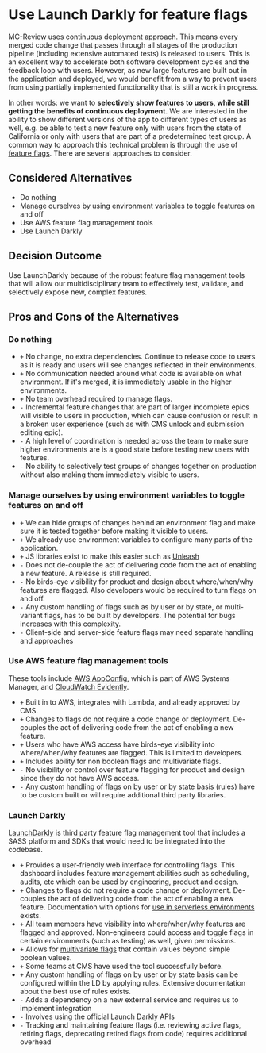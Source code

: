 # Use Launch Darkly for feature flags

MC-Review uses continuous deployment approach. This means every merged code change that passes through all stages of the production pipeline (including extensive automated tests) is released to users. This is an excellent way to accelerate both software development cycles and the feedback loop with users. However, as new large features are built out in the application and deployed, we would benefit from a way to prevent users from using partially implemented functionality that is still a work in progress.

In other words: we want to **selectively show features to users, while still getting the benefits of continuous deployment**. We are interested in the ability to show different versions of the app to different types of users as well, e.g. be able to test a new feature only with users from the state of California or only with users that are part of a predetermined test group. A common way to approach this technical problem is through the use of [feature flags](https://martinfowler.com/articles/feature-toggles.html). There are several approaches to consider.

## Considered Alternatives

* Do nothing
* Manage ourselves by using environment variables to toggle features on and off
* Use AWS feature flag management tools
* Use Launch Darkly

## Decision Outcome

Use LaunchDarkly because of the robust feature flag management tools that will allow our multidisciplinary team to effectively test, validate, and selectively expose new, complex features.

## Pros and Cons of the Alternatives

### Do nothing

* `+` No change, no extra dependencies. Continue to release code to users as it is ready and users will see changes reflected in their environments.
* `+` No communication needed around what code is available on what environment. If it's merged,  it is immediately usable in the higher environments.
* `+` No team overhead required to manage flags.
* `-` Incremental feature changes that are part of larger incomplete epics will visible to users in production, which can cause confusion or result in a broken user experience (such as with CMS unlock and submission editing epic).
* `-` A high level of coordination is needed across the team to make sure higher environments are is a good state before testing new users with features.
* `-` No ability to selectively test groups of changes together on production without also making them immediately visible to users.

### Manage ourselves by using environment variables to toggle features on and off

* `+` We can hide groups of changes behind an environment flag and make sure it is tested together before making it visible to users.
* `+` We already use environment variables to configure many parts of the application.
* `+` JS libraries exist to make this easier such as [Unleash](https://github.com/Unleash)
* `-` Does not de-couple the act of delivering code from the act of enabling a new feature. A release is still required. 
* `-` No birds-eye visibility for product and design about where/when/why features are flagged. Also developers would be required to turn flags on and off.
* `-` Any custom handling of flags such as by user or by state, or multi-variant flags, has to be built by developers. The potential for bugs increases with this complexity.
* `-` Client-side and server-side feature flags may need separate handling and approaches

### Use AWS feature flag management tools

These tools include [AWS AppConfig](https://docs.aws.amazon.com/appconfig/latest/userguide/what-is-appconfig.html), which is part of AWS Systems Manager, and [CloudWatch Evidently](https://aws.amazon.com/blogs/aws/cloudwatch-evidently/).

* `+` Built in to AWS, integrates with Lambda, and already approved by CMS.
* `+` Changes to flags do not require a code change or deployment. De-couples the act of delivering code from the act of enabling a new feature.
* `+` Users who have AWS access have birds-eye visibility into where/when/why features are flagged. This is limited to developers.
* `+` Includes ability for non boolean flags and multivariate flags.
* `-` No visibility or control over feature flagging for product and design since they do not have AWS access.
* `-` Any custom handling of flags on by user or by state basis (rules) have to be custom built or will require additional third party libraries.

### Launch Darkly

[LaunchDarkly](https://launchdarkly.com/implementation/) is third party feature flag management tool that includes a SASS platform and SDKs that would need to be integrated into the codebase.

* `+` Provides a user-friendly web interface for controlling flags. This dashboard includes feature management abilities such as scheduling, audits, etc which can be used by engineering, product and design.
* `+` Changes to flags do not require a code change or deployment. De-couples the act of delivering code from the act of enabling a new feature. Documentation with options for [use in serverless environments](https://docs.launchdarkly.com/guides/best-practices/serverless) exists.
* `+` All team members have visibility into where/when/why features are flagged and approved. Non-engineers could access and toggle flags in certain environments (such as testing) as well, given permissions.
* `+` Allows for [multivariate flags](https://docs.launchdarkly.com/home/flags/variations#understanding-multivariate-flags) that contain values beyond simple boolean values.
* `+` Some teams at CMS have used the tool successfully before.
* `+` Any custom handling of flags on by user or by state basis can be configured within the LD by applying rules. Extensive documentation about the best use of rules exists.
* `-` Adds a dependency on a new external service and requires us to implement integration
* `-` Involves using the official Launch Darkly APIs
* `-` Tracking and maintaining feature flags (i.e. reviewing active flags, retiring flags, deprecating retired flags from code) requires additional overhead 
